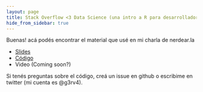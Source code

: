 ```yaml
---
layout: page
title: Stack Overflow <3 Data Science (una intro a R para desarrolladores)
hide_from_sidebar: true
---
```

Buenas! acá podés encontrar el material que usé en mi charla de nerdear.la

* [Slides](https://github.com/g3rv4/TagsEnSOes/blob/master/slides.pdf)
* [Código](https://github.com/g3rv4/TagsEnSOes)
* Video (Coming soon?)

Si tenés preguntas sobre el código, creá un issue en github o escribime en twitter (mi cuenta es @g3rv4).
